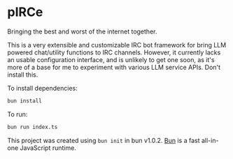 # pIRCe

Bringing the best and worst of the internet together.

This is a very extensible and customizable IRC bot framework for bring LLM powered chat/utility functions to IRC channels. However, it currently lacks an usable configuration interface, and is unlikely to get one soon, as it's more of a base for me to experiment with various LLM service APIs. Don't install this.

To install dependencies:

```bash
bun install
```

To run:

```bash
bun run index.ts
```

This project was created using `bun init` in bun v1.0.2. [Bun](https://bun.sh) is a fast all-in-one JavaScript runtime.
